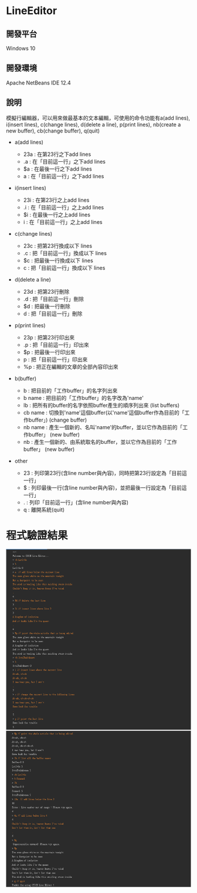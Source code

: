 # LineEditor

## 開發平台
Windows 10

## 開發環境
Apache NetBeans IDE 12.4

## 說明
模擬行編輯器，可以用來做最基本的文本編輯，可使用的命令功能有a(add lines), i(insert lines), c(change lines), d(delete a line), p(print lines), nb(create a new buffer), cb(change buffer), q(quit)
- a(add lines)
	- 23a       :  在第23行之下add lines
	- .a        :  在「目前這一行」之下add lines
	- $a        :  在最後一行之下add lines
	- a         :  在「目前這一行」之下add lines
- i(insert lines)
	- 23i       :  在第23行之上add lines
	- .i        :  在「目前這一行」之上add lines
	- $i        :  在最後一行之上add lines
	- i         :  在「目前這一行」之上add lines
- c(change lines)
	- 23c       :  把第23行換成以下 lines
	- .c        :  把「目前這一行」換成以下 lines
	- $c        :  把最後一行換成以下 lines
	- c         :  把「目前這一行」換成以下 lines
- d(delete a line)
	- 23d       :  把第23行刪除
	- .d        :  把「目前這一行」刪除
	- $d        :  把最後一行刪除
	- d         :  把「目前這一行」刪除
- p(print lines)
	- 23p       :  把第23行印出來
	- .p        :  把「目前這一行」印出來
	- $p        :  把最後一行印出來
	- p         :  把「目前這一行」印出來
	- %p        :  把正在編輯的文章的全部內容印出來

- b(buffer)
	- b         : 把目前的「工作buffer」的名字列出來
	- b name    : 把目前的「工作buffer」的名字改為'name'
	- lb        : 把所有的buffer的名字依照buffer產生的順序列出來 (list buffers)
	- cb name   : 切換到'name'這個buffer(以'name'這個buffer作為目前的「工作buffer」) (change buffer)
	- nb name   : 產生一個新的、名叫'name'的buffer，並以它作為目前的「工作buffer」 (new buffer)
	- nb        : 產生一個新的、由系統取名的buffer，並以它作為目前的「工作buffer」 (new buffer)

- other
	- 23        :  列印第23行(含line number與內容)，同時把第23行設定為「目前這一行」
	- $         :  列印最後一行(含line number與內容)，並把最後一行設定為「目前這一行」
	- .         :  列印「目前這一行」(含line number與內容)
	- q         : 離開系統(quit)
	
	
# 程式驗證結果
![image](https://github.com/YunTing-Lee/LineEditor/blob/main/Picture/LineEditorOutput1.PNG)
![image](https://github.com/YunTing-Lee/LineEditor/blob/main/Picture/LineEditorOutput2.PNG)